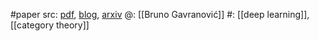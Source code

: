 #paper 
src: [pdf](https://www.brunogavranovic.com/assets/FundamentalComponentsOfDeepLearning.pdf), [blog](https://www.brunogavranovic.com/posts/2024-03-13-my-thesis-is-out.html), [arxiv](https://arxiv.org/abs/2403.13001) 
@: [[Bruno Gavranović]] 
#: [[deep learning]], [[category theory]] 


